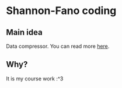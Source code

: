 Shannon-Fano coding
===================

Main idea
---------
Data compressor. You can read more [here](https://en.wikipedia.org/wiki/Shannon%E2%80%93Fano_coding).

Why?
----
It is my course work :^3
